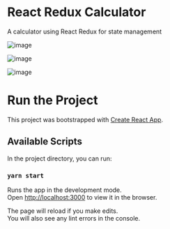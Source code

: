 # React Redux Calculator

A calculator using React Redux for state management

![image](https://user-images.githubusercontent.com/76770827/135158819-9d8d0bf4-5f9a-44fd-a977-93d24e9b08a9.png)

![image](https://user-images.githubusercontent.com/76770827/135158962-ae79680d-f3ae-4325-bd41-14c443bbcd13.png)

![image](https://user-images.githubusercontent.com/76770827/135160273-bc2af074-e05d-49fc-812a-deaea7d7d5e8.png)


# Run the Project

This project was bootstrapped with [Create React App](https://github.com/facebook/create-react-app).

## Available Scripts

In the project directory, you can run:

### `yarn start`

Runs the app in the development mode.\
Open [http://localhost:3000](http://localhost:3000) to view it in the browser.

The page will reload if you make edits.\
You will also see any lint errors in the console.
